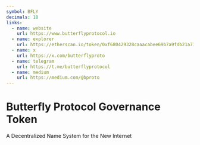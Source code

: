 ```yaml
---
symbol: BFLY
decimals: 18
links:
  - name: website
    url: https://www.butterflyprotocol.io
  - name: explorer
    url: https://etherscan.io/token/0xf680429328caaacabee69b7a9fdb21a71419c063
  - name: x
    url: https://x.com/butterflyproto
  - name: telegram
    url: https://t.me/butterflyprotocol
  - name: medium
    url: https://medium.com/@bproto
---
```


# Butterfly Protocol Governance Token

A Decentralized Name System for the New Internet
